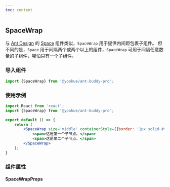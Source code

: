 ```yaml
---
toc: content
---
```


## SpaceWrap

与 [Ant Design](https://ant.design/) 的 [Space](https://4x.ant.design/components/space/) 组件类似，`SpaceWrap` 用于提供内间距包裹子组件。
但不同的是，`Space` 用于间隔两个或两个以上的组件，`SpaceWrap` 可用于间隔任意数量的子组件，哪怕只有一个子组件。

### 导入组件

```jsx | pure
import {SpaceWrap} from '@yookue/ant-buddy-pro';
```

### 使用示例

```jsx
import React from 'react';
import {SpaceWrap} from '@yookue/ant-buddy-pro';

export default () => {
    return (
        <SpaceWrap size='middle' containerStyle={{border: '1px solid #f5f2f0'}}>
            <span>这是第一个子节点。</span>
            <span>这是第二个子节点。</span>
        </SpaceWrap>
    );
}
```

### 组件属性

#### SpaceWrapProps

<API src="@/layout/SpaceWrap/index.tsx" hideTitle></API>

